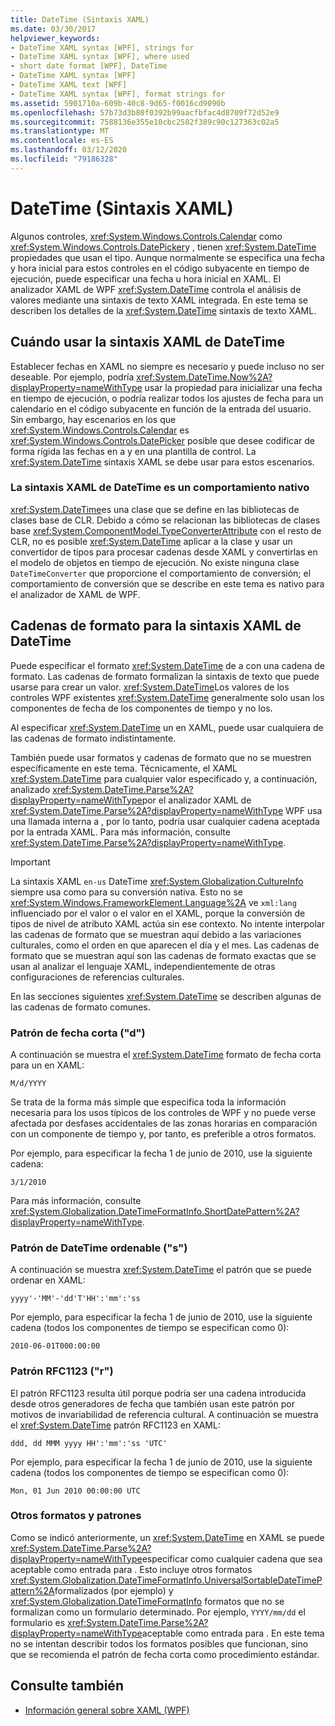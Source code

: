 ```yaml
---
title: DateTime (Sintaxis XAML)
ms.date: 03/30/2017
helpviewer_keywords:
- DateTime XAML syntax [WPF], strings for
- DateTime XAML syntax [WPF], where used
- short date format [WPF], DateTime
- DateTime XAML syntax [WPF]
- DateTime XAML text [WPF]
- DateTime XAML syntax [WPF], format strings for
ms.assetid: 5901710a-609b-40c8-9d65-f0016cd9090b
ms.openlocfilehash: 57b73d3b80f0392b99aacfbfac4d8709f72d52e9
ms.sourcegitcommit: 7588136e355e10cbc2582f389c90c127363c02a5
ms.translationtype: MT
ms.contentlocale: es-ES
ms.lasthandoff: 03/12/2020
ms.locfileid: "79186328"
---
```

# <a name="datetime-xaml-syntax"></a>DateTime (Sintaxis XAML)
Algunos controles, <xref:System.Windows.Controls.Calendar> como <xref:System.Windows.Controls.DatePicker>y , tienen <xref:System.DateTime> propiedades que usan el tipo. Aunque normalmente se especifica una fecha y hora inicial para estos controles en el código subyacente en tiempo de ejecución, puede especificar una fecha u hora inicial en XAML. El analizador XAML de WPF <xref:System.DateTime> controla el análisis de valores mediante una sintaxis de texto XAML integrada. En este tema se describen los detalles de la <xref:System.DateTime> sintaxis de texto XAML.  

<a name="where_datetime_xaml_syntax_is_used"></a>
## <a name="when-to-use-datetime-xaml-syntax"></a>Cuándo usar la sintaxis XAML de DateTime  
 Establecer fechas en XAML no siempre es necesario y puede incluso no ser deseable. Por ejemplo, podría <xref:System.DateTime.Now%2A?displayProperty=nameWithType> usar la propiedad para inicializar una fecha en tiempo de ejecución, o podría realizar todos los ajustes de fecha para un calendario en el código subyacente en función de la entrada del usuario. Sin embargo, hay escenarios en los que <xref:System.Windows.Controls.Calendar> es <xref:System.Windows.Controls.DatePicker> posible que desee codificar de forma rígida las fechas en a y en una plantilla de control. La <xref:System.DateTime> sintaxis XAML se debe usar para estos escenarios.  
  
### <a name="datetime-xaml-syntax-is-a-native-behavior"></a>La sintaxis XAML de DateTime es un comportamiento nativo  
 <xref:System.DateTime>es una clase que se define en las bibliotecas de clases base de CLR. Debido a cómo se relacionan las bibliotecas de clases base <xref:System.ComponentModel.TypeConverterAttribute> con el resto de CLR, no es posible <xref:System.DateTime> aplicar a la clase y usar un convertidor de tipos para procesar cadenas desde XAML y convertirlas en el modelo de objetos en tiempo de ejecución. No existe ninguna clase `DateTimeConverter` que proporcione el comportamiento de conversión; el comportamiento de conversión que se describe en este tema es nativo para el analizador de XAML de WPF.  
  
<a name="format_strings_for_datetime_xaml_syntax"></a>
## <a name="format-strings-for-datetime-xaml-syntax"></a>Cadenas de formato para la sintaxis XAML de DateTime  
 Puede especificar el formato <xref:System.DateTime> de a con una cadena de formato. Las cadenas de formato formalizan la sintaxis de texto que puede usarse para crear un valor. <xref:System.DateTime>Los valores de los controles WPF existentes <xref:System.DateTime> generalmente solo usan los componentes de fecha de los componentes de tiempo y no los.  
  
 Al especificar <xref:System.DateTime> un en XAML, puede usar cualquiera de las cadenas de formato indistintamente.  
  
 También puede usar formatos y cadenas de formato que no se muestren específicamente en este tema. Técnicamente, el XAML <xref:System.DateTime> para cualquier valor especificado y, a continuación, analizado <xref:System.DateTime.Parse%2A?displayProperty=nameWithType>por el analizador XAML de <xref:System.DateTime.Parse%2A?displayProperty=nameWithType> WPF usa una llamada interna a , por lo tanto, podría usar cualquier cadena aceptada por la entrada XAML. Para más información, consulte <xref:System.DateTime.Parse%2A?displayProperty=nameWithType>.  
  
> [!IMPORTANT]
> La sintaxis XAML `en-us` DateTime <xref:System.Globalization.CultureInfo> siempre usa como para su conversión nativa. Esto no se <xref:System.Windows.FrameworkElement.Language%2A> ve `xml:lang` influenciado por el valor o el valor en el XAML, porque la conversión de tipos de nivel de atributo XAML actúa sin ese contexto. No intente interpolar las cadenas de formato que se muestran aquí debido a las variaciones culturales, como el orden en que aparecen el día y el mes. Las cadenas de formato que se muestran aquí son las cadenas de formato exactas que se usan al analizar el lenguaje XAML, independientemente de otras configuraciones de referencias culturales.  
  
 En las secciones siguientes <xref:System.DateTime> se describen algunas de las cadenas de formato comunes.  
  
### <a name="short-date-pattern-d"></a>Patrón de fecha corta ("d")  
 A continuación se muestra el <xref:System.DateTime> formato de fecha corta para un en XAML:  
  
 `M/d/YYYY`  
  
 Se trata de la forma más simple que especifica toda la información necesaria para los usos típicos de los controles de WPF y no puede verse afectada por desfases accidentales de las zonas horarias en comparación con un componente de tiempo y, por tanto, es preferible a otros formatos.  
  
 Por ejemplo, para especificar la fecha 1 de junio de 2010, use la siguiente cadena:  
  
 `3/1/2010`  
  
 Para más información, consulte <xref:System.Globalization.DateTimeFormatInfo.ShortDatePattern%2A?displayProperty=nameWithType>.  
  
### <a name="sortable-datetime-pattern-s"></a>Patrón de DateTime ordenable ("s")  
 A continuación se muestra <xref:System.DateTime> el patrón que se puede ordenar en XAML:  
  
 `yyyy'-'MM'-'dd'T'HH':'mm':'ss`  
  
 Por ejemplo, para especificar la fecha 1 de junio de 2010, use la siguiente cadena (todos los componentes de tiempo se especifican como 0):  
  
 `2010-06-01T000:00:00`  
  
### <a name="rfc1123-pattern-r"></a>Patrón RFC1123 ("r")  
 El patrón RFC1123 resulta útil porque podría ser una cadena introducida desde otros generadores de fecha que también usan este patrón por motivos de invariabilidad de referencia cultural. A continuación se muestra el <xref:System.DateTime> patrón RFC1123 en XAML:  
  
 `ddd, dd MMM yyyy HH':'mm':'ss 'UTC'`  
  
 Por ejemplo, para especificar la fecha 1 de junio de 2010, use la siguiente cadena (todos los componentes de tiempo se especifican como 0):  
  
 `Mon, 01 Jun 2010 00:00:00 UTC`  
  
### <a name="other-formats-and-patterns"></a>Otros formatos y patrones  
 Como se indicó anteriormente, un <xref:System.DateTime> en XAML se puede <xref:System.DateTime.Parse%2A?displayProperty=nameWithType>especificar como cualquier cadena que sea aceptable como entrada para . Esto incluye otros formatos <xref:System.Globalization.DateTimeFormatInfo.UniversalSortableDateTimePattern%2A>formalizados (por ejemplo) y <xref:System.Globalization.DateTimeFormatInfo> formatos que no se formalizan como un formulario determinado. Por ejemplo, `YYYY/mm/dd` el formulario es <xref:System.DateTime.Parse%2A?displayProperty=nameWithType>aceptable como entrada para . En este tema no se intentan describir todos los formatos posibles que funcionan, sino que se recomienda el patrón de fecha corta como procedimiento estándar.  
  
## <a name="see-also"></a>Consulte también

- [Información general sobre XAML (WPF)](../../../desktop-wpf/fundamentals/xaml.md)
